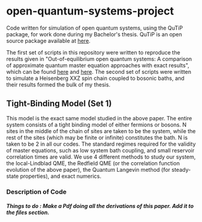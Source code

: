 # open-quantum-systems-project
Code written for simulation of open quantum systems, using the QuTiP package, for work done during my Bachelor's thesis. QuTiP is an open source package available at [here](http://qutip.org/). 

The first set of scripts in this repository were written to reproduce the results given in "Out-of-equilibrium open quantum systems: A comparison of approximate quantum master equation approaches with exact results", which can be found [here](https://journals.aps.org/pra/abstract/10.1103/PhysRevA.93.062114) and [here](https://arxiv.org/abs/1511.03778v4). The second set of scripts were written to simulate a Heisenberg XXZ spin chain coupled to bosonic baths, and their results formed the bulk of my thesis.

## Tight-Binding Model (Set 1)
This model is the exact same model studied in the above paper. The entire system consists of a tight binding model of either fermions or bosons. N sites in the middle of the chain of sites are taken to be the system, while the rest of the sites (which may be finite or infinite) constitutes the bath. N is taken to be 2 in all our codes. The standard regimes required for the validity of master equations, such as low system bath coupling, and small reservoir correlation times are valid. We use 4 different methods to study our system, the local-Lindblad QME, the Redfield QME (or the correlation function evolution of the above paper), the Quantum Langevin method (for steady-state properties), and exact numerics. 

### Description of Code












##### Things to do : Make a Pdf doing all the derivations of this paper. Add it to the files section. 
